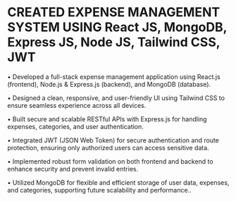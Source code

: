 # CREATED EXPENSE MANAGEMENT SYSTEM USING React JS, MongoDB, Express JS, Node JS, Tailwind CSS, JWT

• Developed a full-stack expense management application using React.js (frontend), Node.js & Express.js (backend), and MongoDB (database).

• Designed a clean, responsive, and user-friendly UI using Tailwind CSS to ensure seamless experience across all devices.

• Built secure and scalable RESTful APIs with Express.js for handling expenses, categories, and user authentication.

• Integrated JWT (JSON Web Token) for secure authentication and route protection, ensuring only authorized users can access sensitive
data.

• Implemented robust form validation on both frontend and backend to enhance security and prevent invalid entries.

• Utilized MongoDB for flexible and efficient storage of user data, expenses, and categories, supporting future scalability and performance..